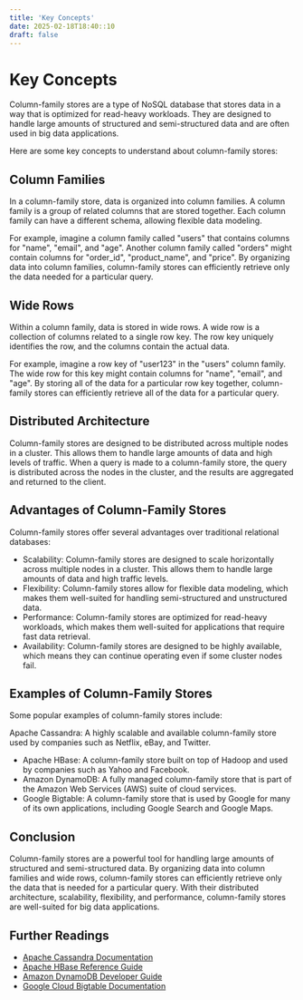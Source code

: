 ```yaml
---
title: 'Key Concepts'
date: 2025-02-18T18:40::10
draft: false
---
```


# Key Concepts

Column-family stores are a type of NoSQL database that stores data in a way that is optimized for read-heavy workloads. They are designed to handle large amounts of structured and semi-structured data and are often used in big data applications.

Here are some key concepts to understand about column-family stores:

## **Column Families**

In a column-family store, data is organized into column families. A column family is a group of related columns that are stored together. Each column family can have a different schema, allowing flexible data modeling.

For example, imagine a column family called "users" that contains columns for "name", "email", and "age". Another column family called "orders" might contain columns for "order_id", "product_name", and "price". By organizing data into column families, column-family stores can efficiently retrieve only the data needed for a particular query.

## **Wide Rows**

Within a column family, data is stored in wide rows. A wide row is a collection of columns related to a single row key. The row key uniquely identifies the row, and the columns contain the actual data.

For example, imagine a row key of "user123" in the "users" column family. The wide row for this key might contain columns for "name", "email", and "age". By storing all of the data for a particular row key together, column-family stores can efficiently retrieve all of the data for a particular query.

## **Distributed Architecture**

Column-family stores are designed to be distributed across multiple nodes in a cluster. This allows them to handle large amounts of data and high levels of traffic. When a query is made to a column-family store, the query is distributed across the nodes in the cluster, and the results are aggregated and returned to the client.

## **Advantages of Column-Family Stores**

Column-family stores offer several advantages over traditional relational databases:

- Scalability: Column-family stores are designed to scale horizontally across multiple nodes in a cluster. This allows them to handle large amounts of data and high traffic levels.
- Flexibility: Column-family stores allow for flexible data modeling, which makes them well-suited for handling semi-structured and unstructured data.
- Performance: Column-family stores are optimized for read-heavy workloads, which makes them well-suited for applications that require fast data retrieval.
- Availability: Column-family stores are designed to be highly available, which means they can continue operating even if some cluster nodes fail.

## **Examples of Column-Family Stores**

Some popular examples of column-family stores include:

Apache Cassandra: A highly scalable and available column-family store used by companies such as Netflix, eBay, and Twitter.

- Apache HBase: A column-family store built on top of Hadoop and used by companies such as Yahoo and Facebook.
- Amazon DynamoDB: A fully managed column-family store that is part of the Amazon Web Services (AWS) suite of cloud services.
- Google Bigtable: A column-family store that is used by Google for many of its own applications, including Google Search and Google Maps.

## **Conclusion**

Column-family stores are a powerful tool for handling large amounts of structured and semi-structured data. By organizing data into column families and wide rows, column-family stores can efficiently retrieve only the data that is needed for a particular query. With their distributed architecture, scalability, flexibility, and performance, column-family stores are well-suited for big data applications.

## **Further Readings**

- [Apache Cassandra Documentation](https://cassandra.apache.org/doc/latest/)
- [Apache HBase Reference Guide](https://hbase.apache.org/book.html)
- [Amazon DynamoDB Developer Guide](https://docs.aws.amazon.com/amazondynamodb/latest/developerguide/Introduction.html)
- [Google Cloud Bigtable Documentation](https://cloud.google.com/bigtable/docs/)
